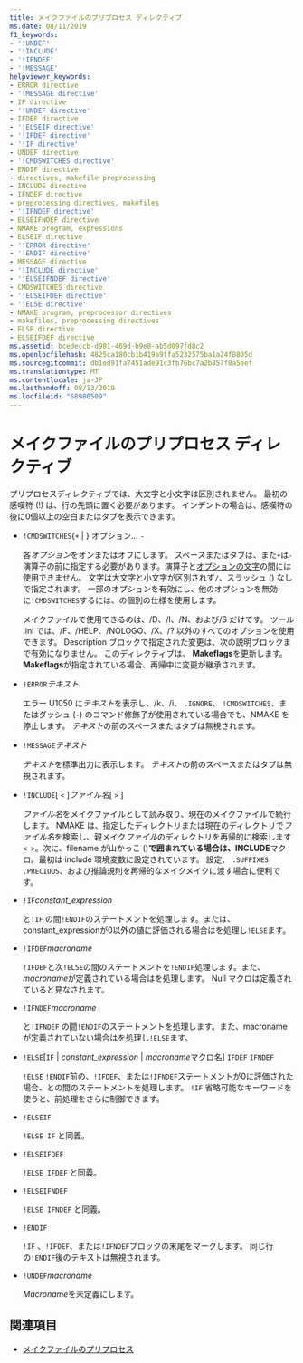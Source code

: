 ```yaml
---
title: メイクファイルのプリプロセス ディレクティブ
ms.date: 08/11/2019
f1_keywords:
- '!UNDEF'
- '!INCLUDE'
- '!IFNDEF'
- '!MESSAGE'
helpviewer_keywords:
- ERROR directive
- '!MESSAGE directive'
- IF directive
- '!UNDEF directive'
- IFDEF directive
- '!ELSEIF directive'
- '!IFDEF directive'
- '!IF directive'
- UNDEF directive
- '!CMDSWITCHES directive'
- ENDIF directive
- directives, makefile preprocessing
- INCLUDE directive
- IFNDEF directive
- preprocessing directives, makefiles
- '!IFNDEF directive'
- ELSEIFNDEF directive
- NMAKE program, expressions
- ELSEIF directive
- '!ERROR directive'
- '!ENDIF directive'
- MESSAGE directive
- '!INCLUDE directive'
- '!ELSEIFNDEF directive'
- CMDSWITCHES directive
- '!ELSEIFDEF directive'
- '!ELSE directive'
- NMAKE program, preprocessor directives
- makefiles, preprocessing directives
- ELSE directive
- ELSEIFDEF directive
ms.assetid: bcedeccb-d981-469d-b9e8-ab5d097fd8c2
ms.openlocfilehash: 4825ca180cb1b419a9ffa5232575ba1a24f8805d
ms.sourcegitcommit: db1ed91fa7451ade91c3fb76bc7a2b857f8a5eef
ms.translationtype: MT
ms.contentlocale: ja-JP
ms.lasthandoff: 08/13/2019
ms.locfileid: "68980509"
---
```

# <a name="makefile-preprocessing-directives"></a>メイクファイルのプリプロセス ディレクティブ

プリプロセスディレクティブでは、大文字と小文字は区別されません。 最初の感嘆符 (!) は、行の先頭に置く必要があります。 インデントの場合は、感嘆符の後に0個以上の空白またはタブを表示できます。

- `!CMDSWITCHES`{`+` &#124; } オプション... `-`

   各*オプション*をオンまたはオフにします。 スペースまたはタブは、また`+`は`-`演算子の前に指定する必要があります。演算子と[オプションの文字](running-nmake.md#nmake-options)の間には使用できません。 文字は大文字と小文字が区別されず`/`、スラッシュ () なしで指定されます。 一部のオプションを有効にし、他のオプションを無効に`!CMDSWITCHES`するには、の個別の仕様を使用します。

   メイクファイルで使用できるのは、/D、/I、/N、および/S だけです。 ツール .ini では、/F、/HELP、/NOLOGO、/X、/? 以外のすべてのオプションを使用できます。 Description ブロックで指定された変更は、次の説明ブロックまで有効になりません。 このディレクティブは、 **Makeflags**を更新します。**Makeflags**が指定されている場合、再帰中に変更が継承されます。

- `!ERROR`*テキスト*

   エラー U1050 に*テキスト*を表示し、/k、/i、 `.IGNORE`、 `!CMDSWITCHES`、またはダッシュ (`-`) のコマンド修飾子が使用されている場合でも、NMAKE を停止します。 *テキスト*の前のスペースまたはタブは無視されます。

- `!MESSAGE`*テキスト*

   *テキスト*を標準出力に表示します。 *テキスト*の前のスペースまたはタブは無視されます。

- `!INCLUDE`[ `<` ]*ファイル名*[ `>` ]

   *ファイル名*をメイクファイルとして読み取り、現在のメイクファイルで続行します。 NMAKE は、指定したディレクトリまたは現在のディレクトリで*ファイル名*を検索し、親メイク*ファイル*のディレクトリを再帰的に検索します`< >`。次に、filename が山かっこ ()**で囲まれている場合は、INCLUDE**マクロ。最初は include 環境変数に設定されています。 設定、 `.SUFFIXES` `.PRECIOUS`、および推論規則を再帰的なメイクメイクに渡す場合に便利です。

- `!IF`*constant_expression*

   と`!IF` の間`!ENDIF`のステートメントを処理します。または、constant_expressionが0以外の値に評価される場合はを処理し`!ELSE`ます。

- `!IFDEF`*macroname*

   `!IFDEF`と次`!ELSE`の間のステートメントを`!ENDIF`処理します。また、 *macroname*が定義されている場合はを処理します。 Null マクロは定義されていると見なされます。

- `!IFNDEF`*macroname*

   と`!IFNDEF` の間`!ENDIF`のステートメントを処理します。また、macronameが定義されていない場合はを処理し`!ELSE`ます。

- `!ELSE`[`IF` &#124; *constant_expression* &#124; *macroname*マクロ名] `IFDEF` `IFNDEF`

   `!ELSE` `!ENDIF`前の、`!IFDEF`、または`!IFNDEF`ステートメントが0に評価された場合、との間のステートメントを処理します。 `!IF` 省略可能なキーワードを使うと、前処理をさらに制御できます。

- `!ELSEIF`

   `!ELSE IF` と同義。

- `!ELSEIFDEF`

   `!ELSE IFDEF` と同義。

- `!ELSEIFNDEF`

   `!ELSE IFNDEF` と同義。

- `!ENDIF`

   `!IF` 、`!IFDEF`、または`!IFNDEF`ブロックの末尾をマークします。 同じ行の`!ENDIF`後のテキストは無視されます。

- `!UNDEF`*macroname*

   *Macroname*を未定義にします。

## <a name="see-also"></a>関連項目

- [メイクファイルのプリプロセス](makefile-preprocessing.md)